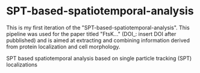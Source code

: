 # SPT-based-spatiotemporal-analysis
This is my first iteration of the "SPT-based-spatiotemporal-analysis". This pipeline was used for the paper titled "FtsK..." (DOI_: insert DOI after pubblished) and is aimed at extracting and combining information derived from protein localization and cell morphology.

SPT based spatiotemporal analysis based on single particle tracking (SPT) localizations
